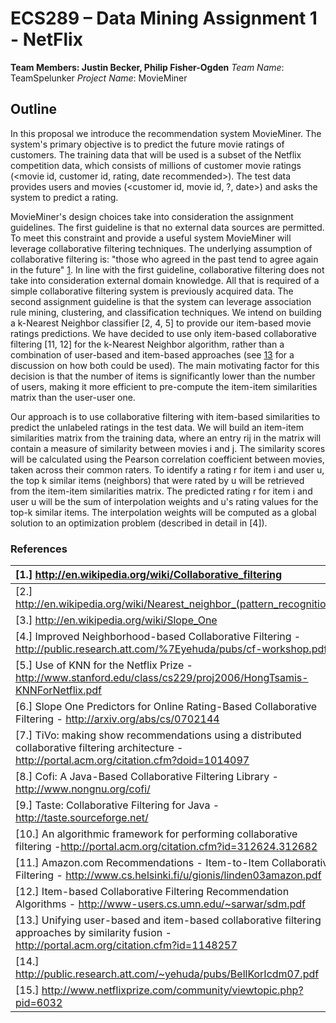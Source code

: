 # ECS289 – Data Mining Assignment 1 - NetFlix #

**Team Members: Justin Becker, Philip Fisher-Ogden**
_Team Name_: TeamSpelunker
_Project Name_: MovieMiner

## Outline ##
In this proposal we introduce the recommendation system MovieMiner. The system's primary objective is to predict the future movie ratings of customers. The training data that will be used is a subset of the Netflix competition data, which consists of millions of customer movie ratings (<movie id, customer id, rating, date recommended>). The test data provides users and movies (<customer id, movie id, ?, date>) and asks the system to predict a rating.

MovieMiner's design choices take into consideration the assignment guidelines. The first guideline is that no external data sources are permitted. To meet this constraint and provide a useful system MovieMiner will leverage collaborative filtering techniques. The underlying assumption of collaborative filtering is: "those who agreed in the past tend to agree again in the future" [1](1.md). In line with the first guideline, collaborative filtering does not take into consideration external domain knowledge. All that is required of a simple collaborative filtering system is previously acquired data.  The second assignment guideline is that the system can leverage association rule mining, clustering, and classification techniques.  We intend on building a k-Nearest Neighbor classifier [2, 4, 5] to provide our item-based movie ratings predictions.  We have decided to use only item-based collaborative filtering [11, 12] for the k-Nearest Neighbor algorithm, rather than a combination of user-based and item-based approaches (see [13](13.md) for a discussion on how both could be used).  The main motivating factor for this decision is that the number of items is significantly lower than the number of users, making it more efficient to pre-compute the item-item similarities matrix than the user-user one.

Our approach is to use collaborative filtering with item-based similarities to predict the unlabeled ratings in the test data.  We will build an item-item similarities matrix from the training data, where an entry rij in the matrix will contain a measure of similarity between movies i and j.  The similarity scores will be calculated using the Pearson correlation coefficient between movies, taken across their common raters.  To identify a rating r for item i and user u, the top k similar items (neighbors) that were rated by u will be retrieved from the item-item similarities matrix.  The predicted rating r for item i and user u will be the sum of interpolation weights and u's rating values for the top-k similar items.  The interpolation weights will be computed as a global solution to an optimization problem (described in detail in \[4\]).

### References ###
|[1.] http://en.wikipedia.org/wiki/Collaborative_filtering|
|:--------------------------------------------------------|
|[2.] http://en.wikipedia.org/wiki/Nearest_neighbor_(pattern_recognition)|
|[3.] http://en.wikipedia.org/wiki/Slope_One|
|[4.] Improved Neighborhood-based Collaborative Filtering - http://public.research.att.com/%7Eyehuda/pubs/cf-workshop.pdf|
|[5.] Use of KNN for the Netflix Prize - http://www.stanford.edu/class/cs229/proj2006/HongTsamis-KNNForNetflix.pdf|
|[6.] Slope One Predictors for Online Rating-Based Collaborative Filtering - http://arxiv.org/abs/cs/0702144|
|[7.] TiVo: making show recommendations using a distributed collaborative filtering architecture - http://portal.acm.org/citation.cfm?doid=1014097|
|[8.] Cofi: A Java-Based Collaborative Filtering Library - http://www.nongnu.org/cofi/|
|[9.] Taste: Collaborative Filtering for Java - http://taste.sourceforge.net/|
|[10.] An algorithmic framework for performing collaborative filtering -http://portal.acm.org/citation.cfm?id=312624.312682 |
|[11.] Amazon.com Recommendations - Item-to-Item Collaborative Filtering - http://www.cs.helsinki.fi/u/gionis/linden03amazon.pdf|
|[12.] Item-based Collaborative Filtering Recommendation Algorithms - http://www-users.cs.umn.edu/~sarwar/sdm.pdf|
|[13.] Unifying user-based and item-based collaborative filtering approaches by similarity fusion - http://portal.acm.org/citation.cfm?id=1148257|
|[14.] http://public.research.att.com/~yehuda/pubs/BellKorIcdm07.pdf|
|[15.] http://www.netflixprize.com/community/viewtopic.php?pid=6032|